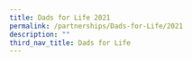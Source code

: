 ```yaml
---
title: Dads for Life 2021
permalink: /partnerships/Dads-for-Life/2021
description: ""
third_nav_title: Dads for Life
---
```

